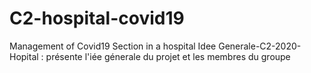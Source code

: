 # C2-hospital-covid19
Management of Covid19 Section in a hospital
Idee Generale-C2-2020-Hopital :  présente l'iée génerale du projet et les membres du groupe
